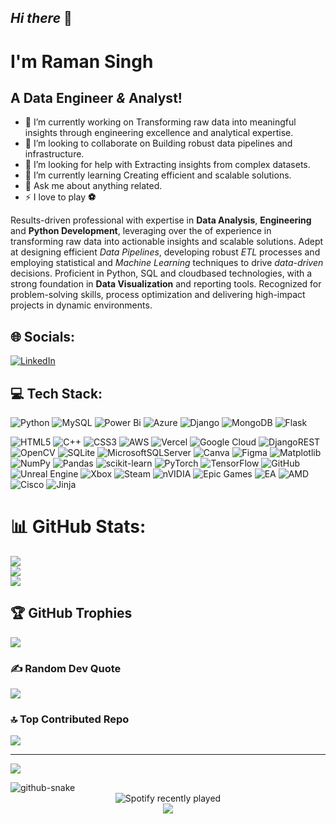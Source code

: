 ## _Hi there_ 👋
<!--
**kakarot7072/Kakarot7072** is a ✨ _special_ ✨ repository because its `README.md` (this file) appears on your GitHub profile.

Here are some ideas to get you started:

- 🔭 I’m currently working on ...
- 🌱 I’m currently learning ...
- 👯 I’m looking to collaborate on ...
- 🤔 I’m looking for help with ...
- 💬 Ask me about ...
- 📫 How to reach me: ...
- 😄 Pronouns: ...
- ⚡ Fun fact: ...
-->

# I'm **Raman Singh**

## A Data Engineer _&_ Analyst!

- 🔭 I’m currently working on Transforming raw data into meaningful insights through engineering excellence and analytical expertise.
- 👯 I’m looking to collaborate on Building robust data pipelines and infrastructure.
- 🤝 I’m looking for help with Extracting insights from complex datasets.
- 🌱 I’m currently learning Creating efficient and scalable solutions.
- 💬 Ask me about anything related.
- ⚡ I love to play **⚽**


Results-driven professional with expertise in **Data Analysis**, **Engineering** and **Python Development**, leveraging over the of experience in transforming raw data into actionable insights and scalable solutions. Adept at designing efficient _Data Pipelines_, developing robust _ETL_ processes and employing statistical and _Machine Learning_ techniques to drive _data-driven_ decisions. Proficient in Python, SQL and cloudbased technologies, with a strong foundation in **Data Visualization** and reporting tools. Recognized for problem-solving skills, process optimization and delivering high-impact projects in dynamic environments.


## 🌐 Socials:
[![LinkedIn](https://img.shields.io/badge/LinkedIn-%230077B5.svg?logo=linkedin&logoColor=white)](https://linkedin.com/in/kakarot7072) 

## 💻 Tech Stack:

![Python](https://img.shields.io/badge/python-3670A0?style=flat&logo=python&logoColor=ffdd54) 
![MySQL](https://img.shields.io/badge/mysql-4479A1.svg?style=flat&logo=mysql&logoColor=white) 
![Power Bi](https://img.shields.io/badge/power_bi-F2C811?style=flat&logo=powerbi&logoColor=black) 
![Azure](https://img.shields.io/badge/azure-%230072C6.svg?style=flat&logo=microsoftazure&logoColor=white) 
![Django](https://img.shields.io/badge/django-%23092E20.svg?style=flat&logo=django&logoColor=white) 
![MongoDB](https://img.shields.io/badge/MongoDB-%234ea94b.svg?style=flat&logo=mongodb&logoColor=white) 
![Flask](https://img.shields.io/badge/flask-%23000.svg?style=flat&logo=flask&logoColor=white) 

![HTML5](https://img.shields.io/badge/html5-%23E34F26.svg?style=flat&logo=html5&logoColor=white) 
![C++](https://img.shields.io/badge/c++-%2300599C.svg?style=flat&logo=c%2B%2B&logoColor=white) 
![CSS3](https://img.shields.io/badge/css3-%231572B6.svg?style=flat&logo=css3&logoColor=white) 
![AWS](https://img.shields.io/badge/AWS-%23FF9900.svg?style=flat&logo=amazon-aws&logoColor=white) 
![Vercel](https://img.shields.io/badge/vercel-%23000000.svg?style=flat&logo=vercel&logoColor=white) 
![Google Cloud](https://img.shields.io/badge/GoogleCloud-%234285F4.svg?style=flat&logo=google-cloud&logoColor=white) 
![DjangoREST](https://img.shields.io/badge/DJANGO-REST-ff1709?style=flat&logo=django&logoColor=white&color=ff1709&labelColor=gray) 
![OpenCV](https://img.shields.io/badge/opencv-%23white.svg?style=flat&logo=opencv&logoColor=white) 
![SQLite](https://img.shields.io/badge/sqlite-%2307405e.svg?style=flat&logo=sqlite&logoColor=white) 
![MicrosoftSQLServer](https://img.shields.io/badge/Microsoft%20SQL%20Server-CC2927?style=flat&logo=microsoft%20sql%20server&logoColor=white) 
![Canva](https://img.shields.io/badge/Canva-%2300C4CC.svg?style=flat&logo=Canva&logoColor=white) 
![Figma](https://img.shields.io/badge/figma-%23F24E1E.svg?style=flat&logo=figma&logoColor=white) 
![Matplotlib](https://img.shields.io/badge/Matplotlib-%23ffffff.svg?style=flat&logo=Matplotlib&logoColor=black) 
![NumPy](https://img.shields.io/badge/numpy-%23013243.svg?style=flat&logo=numpy&logoColor=white) 
![Pandas](https://img.shields.io/badge/pandas-%23150458.svg?style=flat&logo=pandas&logoColor=white) 
![scikit-learn](https://img.shields.io/badge/scikit--learn-%23F7931E.svg?style=flat&logo=scikit-learn&logoColor=white) 
![PyTorch](https://img.shields.io/badge/PyTorch-%23EE4C2C.svg?style=flat&logo=PyTorch&logoColor=white) 
![TensorFlow](https://img.shields.io/badge/TensorFlow-%23FF6F00.svg?style=flat&logo=TensorFlow&logoColor=white) 
![GitHub](https://img.shields.io/badge/github-%23121011.svg?style=flat&logo=github&logoColor=white) 
![Unreal Engine](https://img.shields.io/badge/unrealengine-%23313131.svg?style=flat&logo=unrealengine&logoColor=white) 
![Xbox](https://img.shields.io/badge/xbox-%23107C10.svg?style=flat&logo=xbox&logoColor=white) 
![Steam](https://img.shields.io/badge/steam-%23000000.svg?style=flat&logo=steam&logoColor=white) 
![nVIDIA](https://img.shields.io/badge/nVIDIA-%2376B900.svg?style=flat&logo=nVIDIA&logoColor=white) 
![Epic Games](https://img.shields.io/badge/epicgames-%23313131.svg?style=flat&logo=epicgames&logoColor=white) 
![EA](https://img.shields.io/badge/ea-%23000000.svg?style=flat&logo=ea&logoColor=white)
![AMD](https://img.shields.io/badge/AMD-%23000000.svg?style=flat&logo=amd&logoColor=white) 
![Cisco](https://img.shields.io/badge/cisco-%23049fd9.svg?style=flat&logo=cisco&logoColor=black) 
![Jinja](https://img.shields.io/badge/jinja-white.svg?style=flat&logo=jinja&logoColor=black)

# 📊 GitHub Stats:
![](https://github-readme-stats.vercel.app/api?username=kakarot7072&theme=github_dark&hide_border=false&include_all_commits=true&count_private=true)<br/>
![](https://github-readme-streak-stats.herokuapp.com/?user=kakarot7072&theme=github_dark&hide_border=false)<br/>
![](https://github-readme-stats.vercel.app/api/top-langs/?username=kakarot7072&theme=github_dark&hide_border=false&include_all_commits=true&count_private=true&layout=compact)

## 🏆 GitHub Trophies
![](https://github-profile-trophy.vercel.app/?username=kakarot7072&theme=github_dark&no-frame=false&no-bg=true&margin-w=4)

### ✍️ Random Dev Quote
![](https://quotes-github-readme.vercel.app/api?type=horizontal&theme=dark)

### 🔝 Top Contributed Repo
![](https://github-contributor-stats.vercel.app/api?username=kakarot7072&limit=5&theme=github_dark&combine_all_yearly_contributions=true)

---
[![](https://visitcount.itsvg.in/api?id=kakarot7072&icon=10&color=13)](https://visitcount.itsvg.in)

<picture>
    <source media = "(prefers-color-scheme: dark)" srcset = "https://raw.githubusercontent.com/kakarot7072/Kakarot7072/output/github-snake-dark.svg"/>
    <source media = "(prefers-color-scheme: light)" srcset = "https://raw.githubusercontent.com/kakarot7072/Kakarot7072/output/github-snake.svg"/>
    <img alt = "github-snake" src"https://raw.githubusercontent.com/kakarot7072/Kakarot7072/output/github-snake.svg"/>
</picture>

<div align="center">
  <img src="https://spotify-recently-played-readme.vercel.app/api?count=5" alt="Spotify recently played"  />
</div>

<div align="center">
  <img src="https://profile-counter.glitch.me/kakarot7072/count.svg?"  />
</div>

